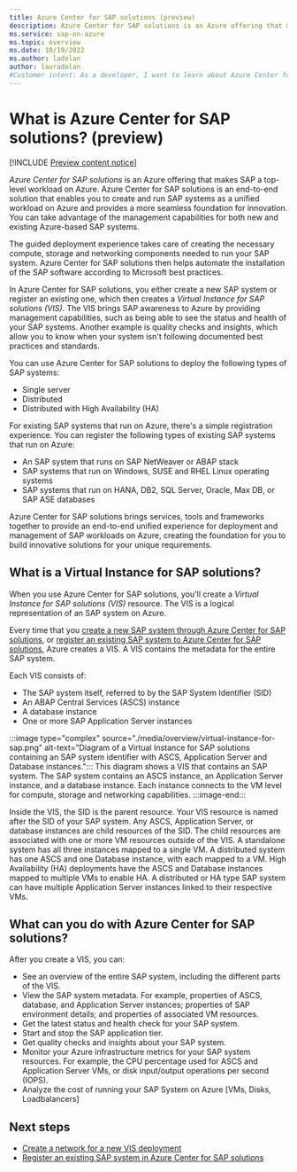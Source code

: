 ```yaml
---
title: Azure Center for SAP solutions (preview)
description: Azure Center for SAP solutions is an Azure offering that makes SAP a top-level workload on Azure. You can use Azure Center for SAP solutions to deploy or manage SAP systems on Azure seamlessly.
ms.service: sap-on-azure
ms.topic: overview
ms.date: 10/19/2022
ms.author: ladolan
author: lauradolan
#Customer intent: As a developer, I want to learn about Azure Center for SAP solutions so that I can decide to use the service with a new or existing SAP system.
---
```


# What is Azure Center for SAP solutions? (preview)

[!INCLUDE [Preview content notice](./includes/preview.md)]

*Azure Center for SAP solutions* is an Azure offering that makes SAP a top-level workload on Azure. Azure Center for SAP solutions is an end-to-end solution that enables you to create and run SAP systems as a unified workload on Azure and provides a more seamless foundation for innovation. You can take advantage of the management capabilities for both new and existing Azure-based SAP systems.

The guided deployment experience takes care of creating the necessary compute, storage and networking components needed to run your SAP system. Azure Center for SAP solutions then helps automate the installation of the SAP software according to Microsoft best practices.

In Azure Center for SAP solutions, you either create a new SAP system or register an existing one, which then creates a *Virtual Instance for SAP solutions (VIS)*. The VIS brings SAP awareness to Azure by providing management capabilities, such as being able to see the status and health of your SAP systems. Another example is quality checks and insights, which allow you to know when your system isn't following documented best practices and standards.

You can use Azure Center for SAP solutions to deploy the following types of SAP systems:

- Single server
- Distributed
- Distributed with High Availability (HA)

For existing SAP systems that run on Azure, there's a simple registration experience. You can register the following types of existing SAP systems that run on Azure:

- An SAP system that runs on SAP NetWeaver or ABAP stack
- SAP systems that run on Windows, SUSE and RHEL Linux operating systems
- SAP systems that run on HANA, DB2, SQL Server, Oracle, Max DB, or SAP ASE databases

Azure Center for SAP solutions brings services, tools and frameworks together to provide an end-to-end unified experience for deployment and management of  SAP workloads on Azure, creating the foundation for you to build innovative solutions for your unique requirements.

## What is a Virtual Instance for SAP solutions?
When you use Azure Center for SAP solutions, you'll create a *Virtual Instance for SAP solutions (VIS)* resource. The VIS is a logical representation of an SAP system on Azure. 

Every time that you [create a new SAP system through Azure Center for SAP solutions](deploy-s4hana.md), or [register an existing SAP system to Azure Center for SAP solutions](register-existing-system.md), Azure creates a VIS. A VIS contains the metadata for the entire SAP system. 

Each VIS consists of:

- The SAP system itself, referred to by the SAP System Identifier (SID)
- An ABAP Central Services (ASCS) instance
- A database instance
- One or more SAP Application Server instances

:::image type="complex" source="./media/overview/virtual-instance-for-sap.png" alt-text="Diagram of a Virtual Instance for SAP solutions containing an SAP system identifier with ASCS, Application Server and Database instances.":::
   This diagram shows a VIS that contains an SAP system. The SAP system contains an ASCS instance, an Application Server instance, and a database instance. Each instance connects to the VM level for compute, storage and networking capabilities.
:::image-end:::

Inside the VIS, the SID is the parent resource. Your VIS resource is named after the SID of your SAP system. Any ASCS, Application Server, or database instances are child resources of the SID. The child resources are associated with one or more VM resources outside of the VIS. A standalone system has all three instances mapped to a single VM. A distributed system has one ASCS and one Database instance, with each mapped to a VM. High Availability (HA) deployments have the ASCS and Database instances mapped to multiple VMs to enable HA. A distributed or HA type SAP system can have multiple Application Server instances linked to their respective VMs. 

## What can you do with Azure Center for SAP solutions? 

After you create a VIS, you can:

- See an overview of the entire SAP system, including the different parts of the VIS.
- View the SAP system metadata. For example, properties of ASCS, database, and Application Server instances; properties of SAP environment details; and properties of associated VM resources.
- Get the latest status and health check for your SAP system.
- Start and stop the SAP application tier.
- Get quality checks and insights about your SAP system.
- Monitor your Azure infrastructure metrics for your SAP system resources. For example, the CPU percentage used for ASCS and Application Server VMs, or disk input/output operations per second (IOPS).
- Analyze the cost of running your SAP System on Azure [VMs, Disks, Loadbalancers]

## Next steps

- [Create a network for a new VIS deployment](prepare-network.md)
- [Register an existing SAP system in Azure Center for SAP solutions](register-existing-system.md)

